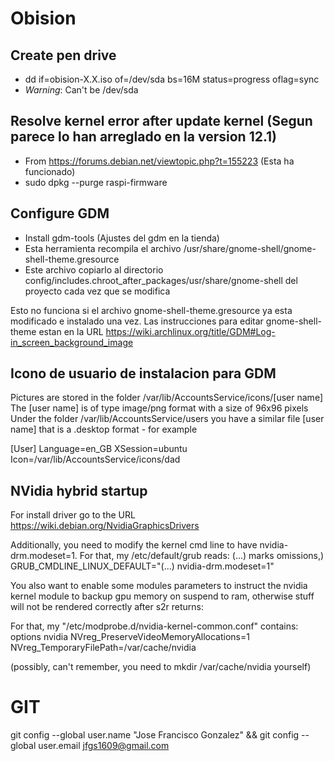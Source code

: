 # Obision

## Create pen drive
- dd if=obision-X.X.iso of=/dev/sda bs=16M status=progress oflag=sync
- *Warning*: Can't be /dev/sda

## Resolve kernel error after update kernel (Segun parece lo han arreglado en la version 12.1)
- From https://forums.debian.net/viewtopic.php?t=155223 (Esta ha funcionado)
- sudo dpkg --purge raspi-firmware

## Configure GDM
- Install gdm-tools (Ajustes del gdm en la tienda)
- Esta herramienta recompila el archivo /usr/share/gnome-shell/gnome-shell-theme.gresource
- Este archivo copiarlo al directorio config/includes.chroot_after_packages/usr/share/gnome-shell del proyecto cada vez que se modifica

Esto no funciona si el archivo gnome-shell-theme.gresource ya esta modificado e instalado una vez. Las instrucciones para editar gnome-shell-theme estan
en la URL https://wiki.archlinux.org/title/GDM#Log-in_screen_background_image

## Icono de usuario de instalacion para GDM
Pictures are stored in the folder /var/lib/AccountsService/icons/[user name]
The [user name] is of type image/png format with a size of 96x96 pixels
Under the folder /var/lib/AccountsService/users you have a similar file [user name] that is a .desktop format - for example

[User]
Language=en_GB
XSession=ubuntu
Icon=/var/lib/AccountsService/icons/dad

## NVidia hybrid startup
For install driver go to the URL https://wiki.debian.org/NvidiaGraphicsDrivers

Additionally, you need to modify the kernel cmd line to have nvidia-drm.modeset=1. For that, my /etc/default/grub reads: (...) marks omissions,)
GRUB_CMDLINE_LINUX_DEFAULT="(...) nvidia-drm.modeset=1"

You also want to enable some modules parameters to instruct the nvidia kernel module to backup gpu memory on suspend to ram, otherwise stuff will not be rendered correctly after s2r returns:

For that, my "/etc/modprobe.d/nvidia-kernel-common.conf" contains:
options nvidia NVreg_PreserveVideoMemoryAllocations=1 NVreg_TemporaryFilePath=/var/cache/nvidia

(possibly, can't remember, you need to mkdir /var/cache/nvidia yourself)

# GIT
git config --global user.name "Jose Francisco Gonzalez" && git config --global user.email jfgs1609@gmail.com